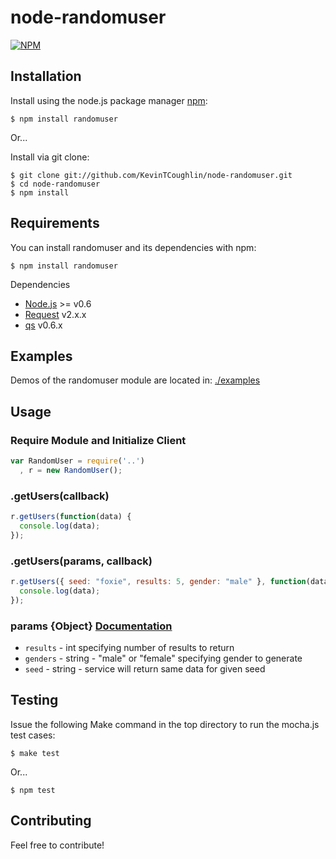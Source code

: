 # node-randomuser

[![NPM](https://nodei.co/npm/node-randomuser.png?mini=true)](https://nodei.co/npm/node-randomuser/)

## Installation

Install using the node.js package manager [npm](http://npmjs.org/):

    $ npm install randomuser
    
Or...

Install via git clone:

    $ git clone git://github.com/KevinTCoughlin/node-randomuser.git
    $ cd node-randomuser
    $ npm install

## Requirements

You can install randomuser and its dependencies with npm: 
  
    $ npm install randomuser

Dependencies

* [Node.js](http://nodejs.org/) >= v0.6
* [Request](https://github.com/mikeal/request) v2.x.x
* [qs](https://github.com/visionmedia/node-querystring) v0.6.x

## Examples

Demos of the randomuser module are located in: [./examples](https://github.com/KevinTCoughlin/node-randomuser/tree/master/examples)

## Usage

### Require Module and Initialize Client

```javascript
var RandomUser = require('..')
  , r = new RandomUser();
```

### .getUsers(callback)

```javascript
r.getUsers(function(data) {
  console.log(data);
});
```

### .getUsers(params, callback)

```javascript
r.getUsers({ seed: "foxie", results: 5, gender: "male" }, function(data) {
  console.log(data);
});
```

### params {Object} [Documentation](http://randomuser.me/)

* `results` - int specifying number of results to return
* `genders` - string - "male" or "female" specifying gender to generate
* `seed` - string - service will return same data for given seed

## Testing

Issue the following Make command in the top directory to run the mocha.js test cases:

    $ make test

Or...

    $ npm test

## Contributing

Feel free to contribute!